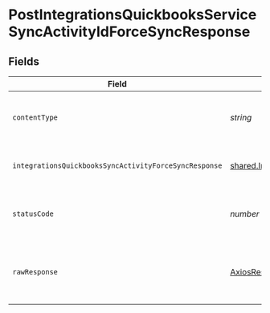# PostIntegrationsQuickbooksServiceSyncActivityIdForceSyncResponse


## Fields

| Field                                                                                                                                           | Type                                                                                                                                            | Required                                                                                                                                        | Description                                                                                                                                     |
| ----------------------------------------------------------------------------------------------------------------------------------------------- | ----------------------------------------------------------------------------------------------------------------------------------------------- | ----------------------------------------------------------------------------------------------------------------------------------------------- | ----------------------------------------------------------------------------------------------------------------------------------------------- |
| `contentType`                                                                                                                                   | *string*                                                                                                                                        | :heavy_check_mark:                                                                                                                              | HTTP response content type for this operation                                                                                                   |
| `integrationsQuickbooksSyncActivityForceSyncResponse`                                                                                           | [shared.IntegrationsQuickbooksSyncActivityForceSyncResponse](../../../sdk/models/shared/integrationsquickbookssyncactivityforcesyncresponse.md) | :heavy_minus_sign:                                                                                                                              | a response to a force sync request                                                                                                              |
| `statusCode`                                                                                                                                    | *number*                                                                                                                                        | :heavy_check_mark:                                                                                                                              | HTTP response status code for this operation                                                                                                    |
| `rawResponse`                                                                                                                                   | [AxiosResponse](https://axios-http.com/docs/res_schema)                                                                                         | :heavy_check_mark:                                                                                                                              | Raw HTTP response; suitable for custom response parsing                                                                                         |